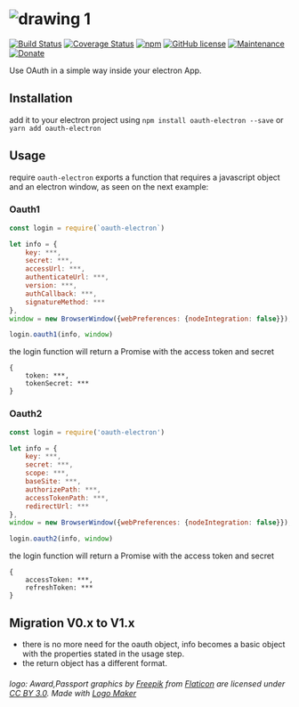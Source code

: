 # ![drawing 1](https://cloud.githubusercontent.com/assets/3071208/14776049/cb6164ea-0ac3-11e6-8219-c8a46a56e3e5.png)
[![Build Status](https://travis-ci.org/kanekotic/oauth-electron.svg?branch=master)](https://travis-ci.org/kanekotic/oauth-electron)
[![Coverage Status](https://coveralls.io/repos/github/kanekotic/oauth-electron/badge.svg?branch=master)](https://coveralls.io/github/kanekotic/oauth-electron-facebook?branch=master)
[![npm](https://img.shields.io/npm/dy/oauth-electron-facebook.svg)](https://github.com/kanekotic/oauth-electron-facebook)
[![GitHub license](https://img.shields.io/github/license/kanekotic/oauth-electron-facebook.svg)](https://github.com/kanekotic/oauth-electron-facebook/blob/master/LICENSE)
[![Maintenance](https://img.shields.io/badge/Maintained%3F-yes-green.svg)](https://GitHub.com/kanekotic/oauth-electron-facebook/graphs/commit-activity)
[![Donate](https://img.shields.io/badge/Donate-PayPal-green.svg)](https://www.paypal.me/kanekotic/)

Use OAuth in a simple way inside your electron App.

## Installation

add it to your electron project using `npm install oauth-electron --save` or `yarn add oauth-electron`

## Usage

require `oauth-electron` exports a function that requires a javascript object and an electron window, as seen on the next example:

### Oauth1

```js
const login = require(`oauth-electron`)

let info = {
    key: ***,
    secret: ***,
    accessUrl: ***,
    authenticateUrl: ***,
    version: ***,
    authCallback: ***,
    signatureMethod: ***
},
window = new BrowserWindow({webPreferences: {nodeIntegration: false}});

login.oauth1(info, window)
```
the login function will return a Promise with the access token and secret

```
{
    token: ***,
    tokenSecret: ***
}
```

### Oauth2

```js
const login = require('oauth-electron')

let info = {
    key: ***,
    secret: ***,
    scope: ***,
    baseSite: ***,
    authorizePath: ***,
    accessTokenPath: ***,
    redirectUrl: ***
},
window = new BrowserWindow({webPreferences: {nodeIntegration: false}});

login.oauth2(info, window)
```

the login function will return a Promise with the access token and secret

```
{
    accessToken: ***,
    refreshToken: ***
}
```
## Migration V0.x to V1.x

- there is no more need for the oauth object, info becomes a basic object with the properties stated in the usage step.
- the return object has a different format.

###### logo: Award,Passport graphics by <a href="http://www.freepik.com/">Freepik</a> from <a href="http://www.flaticon.com/">Flaticon</a> are licensed under <a href="http://creativecommons.org/licenses/by/3.0/" title="Creative Commons BY 3.0">CC BY 3.0</a>. Made with <a href="http://logomakr.com" title="Logo Maker">Logo Maker</a>
